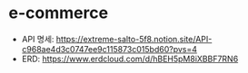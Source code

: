 # e-commerce

- API 명세: https://extreme-salto-5f8.notion.site/API-c968ae4d3c0747ee9c115873c015bd60?pvs=4
- ERD: https://www.erdcloud.com/d/hBEH5pM8iXBBF7RN6